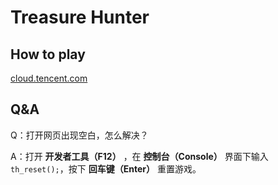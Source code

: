 # Treasure Hunter

## How to play

[cloud.tencent.com](https://treasure-hunter-8guesx1c28d6e82c-1256732922.ap-shanghai.app.tcloudbase.com)

## Q&A

Q：打开网页出现空白，怎么解决？

A：打开 **开发者工具（F12）** ，在 **控制台（Console）** 界面下输入`th_reset();`，按下 **回车键（Enter）** 重置游戏。
